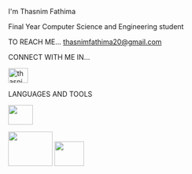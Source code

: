  I'm Thasnim Fathima 

Final Year Computer Science and Engineering student

TO REACH ME...
    thasnimfathima20@gmail.com

CONNECT WITH ME IN...

<a href="https://www.linkedin.com/in/thasnim-fathima-s-0a74b42b1" target="blank"> <img align="centre" src="https://github.com/user-attachments/assets/c9f7b19f-94af-4acd-a623-5f891669e86c" alt="thasnimfathima" height="30" width="40"/> </a> 



LANGUAGES AND TOOLS

<img src="https://github.com/user-attachments/assets/e7a1e2b6-a096-4265-b69b-d5a226cb841c" height="40" width="50"> 

<img src="https://github.com/user-attachments/assets/4a34aa0f-2ad4-458d-a7ae-6b00870a97c9" height="70" width="90">  <img src="https://github.com/user-attachments/assets/a186b857-5463-467c-9c43-9d07fdf4689b" height="50" width="60">




